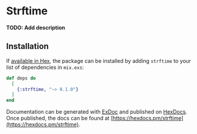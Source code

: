 # Strftime

**TODO: Add description**

## Installation

If [available in Hex](https://hex.pm/docs/publish), the package can be installed
by adding `strftime` to your list of dependencies in `mix.exs`:

```elixir
def deps do
  [
    {:strftime, "~> 0.1.0"}
  ]
end
```

Documentation can be generated with [ExDoc](https://github.com/elixir-lang/ex_doc)
and published on [HexDocs](https://hexdocs.pm). Once published, the docs can
be found at [https://hexdocs.pm/strftime](https://hexdocs.pm/strftime).

